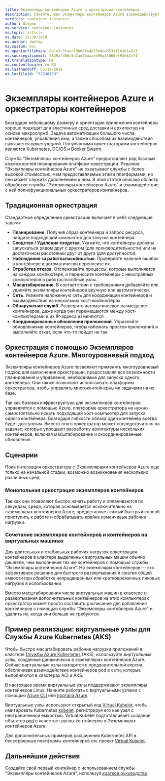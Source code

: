 ```yaml
---
title: Экземпляры контейнеров Azure и оркестрация контейнеров
description: Узнайте, как Экземпляры контейнеров Azure взаимодействуют с оркестраторами контейнеров.
services: container-instances
author: dlepow
ms.service: container-instances
ms.topic: article
ms.date: 11/30/2018
ms.author: danlep
ms.custom: mvc
ms.openlocfilehash: 0a1e3c2facc10b68fe4b33d4cd0531f181b1e813
ms.sourcegitcommit: 5839af386c5a2ad46aaaeb90a13065ef94e61e74
ms.translationtype: MT
ms.contentlocale: ru-RU
ms.lasthandoff: 03/19/2019
ms.locfileid: "57838159"
---
```

# <a name="azure-container-instances-and-container-orchestrators"></a>Экземпляры контейнеров Azure и оркестраторы контейнеров

Благодаря небольшому размеру и ориентации приложения контейнеры хорошо подходят для эластичных сред доставки и архитектур на основе микрослужб. Задача автоматизации большого числа контейнеров, управления ими, а также способом их взаимодействия называется *оркестрацией*. Популярными оркестраторами контейнеров являются Kubernetes, DC/OS и Docker Swarm.

Служба "Экземпляры контейнеров Azure" предоставляет ряд базовых возможностей планирования платформ оркестрации. Решение "Экземпляры контейнеров Azure" не охватывает службы с более высокой стоимостью, чем предоставляемые этими платформами, но оно может служить дополнением к ним. В этой статье описана область обработки службы "Экземпляры контейнеров Azure" и взаимодействие с ней полнофункциональных оркестраторов контейнеров.

## <a name="traditional-orchestration"></a>Традиционная оркестрация

Стандартное определение оркестрации включает в себя следующие задачи:

- **Планирование**. Получив образ контейнера и запрос ресурса, найдите подходящий компьютер для запуска контейнера.
- **Сходство / Удаление сходства**. Укажите, что контейнеры должны запускаться рядом друг с другом (для производительности) или на достаточном расстоянии друг от друга (для доступности).
- **Наблюдение за работоспособностью**. Проверяйте наличие ошибок в контейнере и автоматически переносите их.
- **Отработка отказа**. Отслеживайте процессы, которые выполняется на каждом компьютере, и переносите контейнеры с неисправных компьютеров в работоспособные узлы.
- **Масштабирование**. В соответствии с требованиями добавляйте или удаляйте экземпляры контейнеров вручную или автоматически.
- **Сеть**. Укажите наложенную сеть для координации контейнеров и взаимодействия на нескольких хост-компьютерах.
- **Обнаружение служб**. Разрешите автоматическое размещение контейнеров, даже когда они перемещаются между хост-компьютерами и их IP-адреса изменяются.
- **Координированные обновления приложений**. Управляйте обновлениями контейнеров, чтобы избежать простоя приложений и выполняйте откат, если что-то пойдет не так.

## <a name="orchestration-with-azure-container-instances-a-layered-approach"></a>Оркестрация с помощью Экземпляров контейнеров Azure. Многоуровневый подход

Экземпляры контейнеров Azure позволяют применять многоуровневый подход для выполнения оркестрации, предоставляя все возможности планирования и управления, необходимые для запуска одного контейнера. Они также позволяют использовать платформы оркестратора, чтобы управлять многоконтейнерными задачами на их базе.

Так как базовая инфраструктура для экземпляров контейнеров управляется с помощью Azure, платформе оркестратора не нужно самостоятельно искать подходящий хост-компьютер для запуска одного контейнера. Благодаря гибкости облака один контейнер всегда будет доступным. Вместо этого оркестратор может сосредоточиться на задачах, которые упрощают разработку архитектуры нескольких контейнеров, включая масштабирование и скоординированные обновления.

## <a name="scenarios"></a>Сценарии

Пока интеграция оркестратора с Экземплярами контейнеров Azure еще только на начальной стадии, возможно возникновения нескольких различных сред.

### <a name="orchestration-of-container-instances-exclusively"></a>Монопольная оркестрация экземпляров контейнеров

Так как они позволяют быстро начать работу и оплачиваются по секундам, среда, которая основывается исключительно на экземплярах контейнеров Azure, предоставляет самый быстрый способ приступить к работе и обрабатывать крайне изменчивые рабочие нагрузки.

### <a name="combination-of-container-instances-and-containers-in-virtual-machines"></a>Сочетание экземпляров контейнеров и контейнеров на виртуальных машинах

Для длительных и стабильных рабочих нагрузок оркестрация контейнеров в кластере выделенных виртуальных машин обычно дешевле, чем выполнение тех же контейнеров с помощью службы "Экземпляры контейнеров Azure". Но экземпляры контейнеров — это эффективное решение для быстрого развертывания и сжатия общей емкости при обработке непредвиденных или кратковременных пиковых нагрузок в использовании.

Вместо масштабирования числа виртуальных машин в кластере и развертывания дополнительных контейнеров на этих компьютерах оркестратор может просто составить расписание для добавления контейнеров с помощью службы "Экземпляры контейнеров Azure" и удалить их, когда они больше не требуются.

## <a name="sample-implementation-virtual-nodes-for-azure-kubernetes-service-aks"></a>Пример реализации: виртуальные узлы для Службы Azure Kubernetes (AKS)

Чтобы быстро масштабировать рабочие нагрузки приложений в кластере [Службы Azure Kubernetes](../aks/intro-kubernetes.md) (AKS), используйте *виртуальные узлы*, созданные динамически в экземплярах контейнеров Azure. Сейчас виртуальные узлы находятся в предварительной версии, обеспечивая взаимодействие контейнеров pod в сети, которые выполняются в кластерах ACI и AKS. 

В настоящее время виртуальные узлы поддерживают экземпляры контейнеров Linux. Начните работать с виртуальными узлами с помощью [Azure CLI](https://go.microsoft.com/fwlink/?linkid=2047538) или [портала Azure](https://go.microsoft.com/fwlink/?linkid=2047545).

Виртуальные узлы используют открытый код [Virtual Kubelet][aci-connector-k8s], чтобы имитировать Kubernetes [kubelet][kubelet-doc], регистрируя его как узел с неограниченной емкостью. Virtual Kubelet подготавливает создание объектов [pod][pod-doc] в качестве группы контейнеров в Экземплярах контейнеров Azure.

Для дополнительных примеров расширения Kubernetes API в бессерверные платформы контейнеров см. проект [Virtual Kubelet](https://github.com/virtual-kubelet/virtual-kubelet).

## <a name="next-steps"></a>Дальнейшие действия

Создайте свой первый контейнер с использованием службы "Экземпляры контейнеров Azure", используя [краткое руководство](container-instances-quickstart.md).

<!-- IMAGES -->

<!-- LINKS -->
[aci-connector-k8s]: https://github.com/virtual-kubelet/virtual-kubelet/tree/master/providers/azure
[kubelet-doc]: https://kubernetes.io/docs/admin/kubelet/
[pod-doc]: https://kubernetes.io/docs/concepts/workloads/pods/pod/